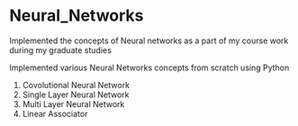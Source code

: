 # Neural_Networks
Implemented the concepts of Neural networks as a part of my course work during my graduate studies

Implemented various Neural Networks concepts from scratch using Python

1. Covolutional Neural Network
2. Single Layer Neural Network
3. Multi Layer Neural Network
4. Linear Associator
